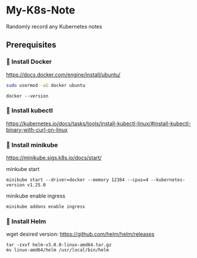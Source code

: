 # My-K8s-Note
Randomly record any Kubernetes notes 

## Prerequisites

### 📌 Install Docker
https://docs.docker.com/engine/install/ubuntu/
```bash
sudo usermod -aG docker ubuntu
```
```
docker --version
```

### 📌 Install kubectl
https://kubernetes.io/docs/tasks/tools/install-kubectl-linux/#install-kubectl-binary-with-curl-on-linux

### 📌 Install minikube
https://minikube.sigs.k8s.io/docs/start/

minkube start
```
minikube start --driver=docker --memory 12384 --cpus=4 --kubernetes-version v1.25.0
```
minikube enable ingress
```
minikube addons enable ingress
```

### 📌 Install Helm
wget desired version: https://github.com/helm/helm/releases
```
tar -zxvf helm-v3.0.0-linux-amd64.tar.gz
mv linux-amd64/helm /usr/local/bin/helm
```
